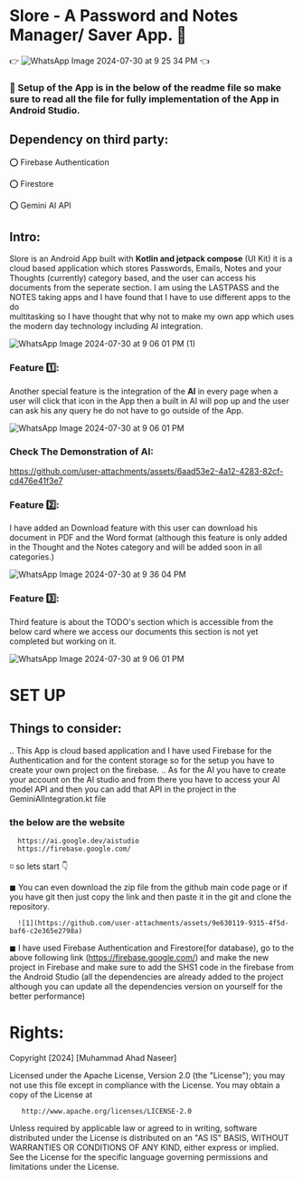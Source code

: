 ﻿# **Slore** - A Password and Notes Manager/ Saver App.   📝

   👉  ![WhatsApp Image 2024-07-30 at 9 25 34 PM](https://github.com/user-attachments/assets/0af4b82d-e40d-4d59-975b-4dc38a910b4f) 👈

   ### 🔎 Setup of the App is in the below of the readme file so make sure to read all the file for fully implementation of the App in Android Studio.

## Dependency on third party:

   ⭕ Firebase Authentication
   
   ⭕ Firestore
   
   ⭕ Gemini AI API
   
   


## Intro:
  Slore is an Android App built with **Kotlin and jetpack compose** (UI Kit) it is a cloud based application which stores Passwords, Emails, Notes and your Thoughts (currently) category 
  based, and the user can access his documents from the seperate section. I am using the LASTPASS and the NOTES taking apps and I have found that I have to use different apps to the do  
  multitasking so I have thought that why not to make my own app which uses the modern day technology including AI integration.

![WhatsApp Image 2024-07-30 at 9 06 01 PM (1)](https://github.com/user-attachments/assets/82fc122a-f858-4cc6-b71c-6bccc30dd2d1)


### Feature 1️⃣:
Another special feature is the integration of the **AI** in every page when a user will click that icon in the App then a built in AI will pop up and the user can ask his any query he do
not have to go outside of the App.

![WhatsApp Image 2024-07-30 at 9 06 01 PM](https://github.com/user-attachments/assets/200de30e-c436-4777-ba88-2b7c091e3cd8)


### Check The Demonstration of AI:



https://github.com/user-attachments/assets/6aad53e2-4a12-4283-82cf-cd476e41f3e7



### Feature 2️⃣:

I have added an Download feature with this user can download his document in PDF and the Word format (although this feature is only added in the Thought and the Notes category and will
be added soon in all categories.)

![WhatsApp Image 2024-07-30 at 9 36 04 PM](https://github.com/user-attachments/assets/f9f6974b-83b6-40b2-a6ab-6916bae42193)


### Feature 3️⃣:

Third feature is about the TODO's section which is accessible from the below card where we access our documents this section is not yet completed but working on it.

![WhatsApp Image 2024-07-30 at 9 06 01 PM](https://github.com/user-attachments/assets/f3552c20-c3bd-4a18-a36b-fff81e711355)


# SET UP


## Things to consider:
   .. This App is cloud based application and I have used Firebase for the Authentication and for the content storage so for the setup you have to create your own project on the firebase.
   .. As for the AI you have to create your account on the AI studio and from there you have to access your AI model API and then you can add that API in the project in the
      GeminiAIIntegration.kt file

### the below are the website 

      https://ai.google.dev/aistudio
      https://firebase.google.com/


◽ so lets start 👇

◼ You can even download the zip file from the github main code page or if you have git then just copy the link and then paste it in the git and clone the repository.

      ![1](https://github.com/user-attachments/assets/9e630119-9315-4f5d-baf6-c2e365e2798a)

◼ I have used Firebase Authentication and Firestore(for database), go to the above following link  (https://firebase.google.com/) and make the new project in Firebase and make sure to add the SHS1 code in the firebase from the Android Studio (all the dependencies are already added to the project although you can update all the dependencies version on yourself for the better performance)

# Rights:

Copyright [2024] [Muhammad Ahad Naseer]

   Licensed under the Apache License, Version 2.0 (the "License");
   you may not use this file except in compliance with the License.
   You may obtain a copy of the License at

       http://www.apache.org/licenses/LICENSE-2.0

   Unless required by applicable law or agreed to in writing, software
   distributed under the License is distributed on an "AS IS" BASIS,
   WITHOUT WARRANTIES OR CONDITIONS OF ANY KIND, either express or implied.
   See the License for the specific language governing permissions and
   limitations under the License.




